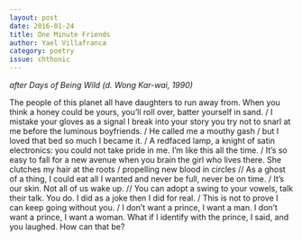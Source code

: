 ```yaml
---
layout: post 
date: 2016-01-24
title: One Minute Friends
author: Yael Villafranca
category: poetry
issue: chthonic
---
```

_after Days of Being Wild (d. Wong Kar-wai, 1990)_   

The people of this planet all have daughters to run away from. When you think a honey could be yours, you’ll roll over, batter yourself in sand. / I mistake your gloves as a signal I break into your story you try not to snarl at me before the luminous boyfriends. / He called me a mouthy gash / but I loved that bed so much I became it. / A redfaced lamp, a knight of satin electronics: you could not take pride in me. I’m like this all the time. / It’s so easy to fall for a new avenue when you brain the girl who lives there. She clutches my hair at the roots / propelling new blood in circles // As a ghost of a thing, I could eat all I wanted and never be full, never be on time. / It’s our skin. Not all of us wake up. // You can adopt a swing to your vowels, talk their talk. You do. I did as a joke then I did for real. / This is not to prove I can keep going without you. / I don’t want a prince, I want a man. I don’t want a prince, I want a woman. What if I identify with the prince, I said, and you laughed. How can that be?